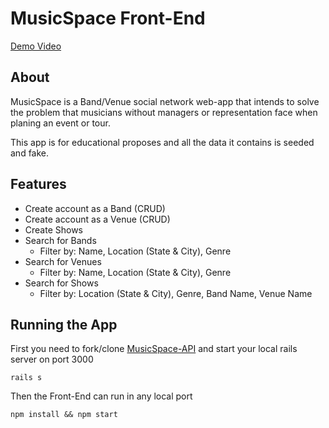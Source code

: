 # MusicSpace Front-End

[Demo Video](https://www.youtube.com/watch?v=jox1A4WOzlU)

## About

MusicSpace is a Band/Venue social network web-app that intends to solve the problem that musicians without managers or representation face when planing an event or tour.

This app is for educational proposes and all the data it contains is seeded and fake.

## Features

* Create account as a Band (CRUD)
* Create account as a Venue (CRUD)
* Create Shows
* Search for Bands
  * Filter by: Name, Location (State & City), Genre
* Search for Venues
  * Filter by: Name, Location (State & City), Genre
* Search for Shows
  * Filter by: Location (State & City), Genre, Band Name, Venue Name

## Running the App

First you need to fork/clone [MusicSpace-API](https://github.com/donkeywaffles/musicSpacebackend) and start your local rails server on port 3000
```
rails s
```

Then the Front-End can run in any local port
```
npm install && npm start
```
